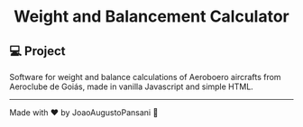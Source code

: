 <h1 align="center">
    Weight and Balancement Calculator
</h1>


## 💻 Project

Software for weight and balance calculations of Aeroboero aircrafts from Aeroclube de Goiás, made in vanilla Javascript and simple HTML.



---

Made with ♥ by JoaoAugustoPansani :wave: 
